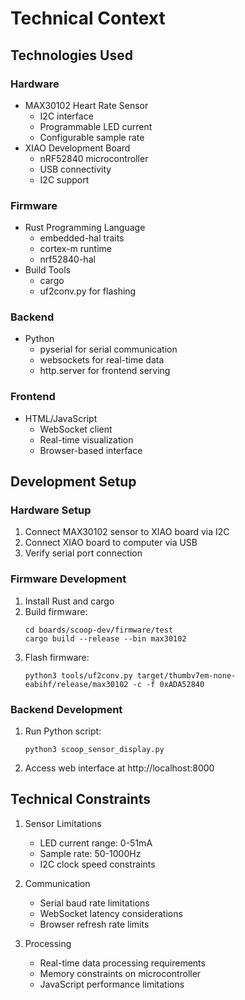 # Technical Context

## Technologies Used

### Hardware
- MAX30102 Heart Rate Sensor
  - I2C interface
  - Programmable LED current
  - Configurable sample rate
- XIAO Development Board
  - nRF52840 microcontroller
  - USB connectivity
  - I2C support

### Firmware
- Rust Programming Language
  - embedded-hal traits
  - cortex-m runtime
  - nrf52840-hal
- Build Tools
  - cargo
  - uf2conv.py for flashing

### Backend
- Python
  - pyserial for serial communication
  - websockets for real-time data
  - http.server for frontend serving

### Frontend
- HTML/JavaScript
  - WebSocket client
  - Real-time visualization
  - Browser-based interface

## Development Setup

### Hardware Setup
1. Connect MAX30102 sensor to XIAO board via I2C
2. Connect XIAO board to computer via USB
3. Verify serial port connection

### Firmware Development
1. Install Rust and cargo
2. Build firmware:
   ```
   cd boards/scoop-dev/firmware/test
   cargo build --release --bin max30102
   ```
3. Flash firmware:
   ```
   python3 tools/uf2conv.py target/thumbv7em-none-eabihf/release/max30102 -c -f 0xADA52840
   ```

### Backend Development
1. Run Python script:
   ```
   python3 scoop_sensor_display.py
   ```
2. Access web interface at http://localhost:8000

## Technical Constraints
1. Sensor Limitations
   - LED current range: 0-51mA
   - Sample rate: 50-1000Hz
   - I2C clock speed constraints

2. Communication
   - Serial baud rate limitations
   - WebSocket latency considerations
   - Browser refresh rate limits

3. Processing
   - Real-time data processing requirements
   - Memory constraints on microcontroller
   - JavaScript performance limitations